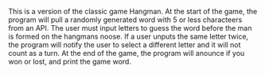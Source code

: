 This is a version of the classic game Hangman. At the start of the game, the program will pull a randomly generated word with 5 or less characteers from an API.
The user must input letters to guess the word before the man is formed on the hangmans noose.
If a user unputs the same letter twice, the program will notify the user to select a different letter and it will not count as a turn.
At the end of the game, the program will anounce if you won or lost, and print the game word.
